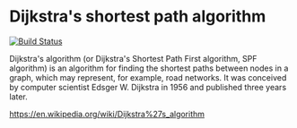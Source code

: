 # Dijkstra's shortest path algorithm

[![Build Status][travis-img]][travis-url]

Dijkstra's algorithm (or Dijkstra's Shortest Path First algorithm, SPF
algorithm) is an algorithm for finding the shortest paths between nodes in a
graph, which may represent, for example, road networks. It was conceived by
computer scientist Edsger W. Dijkstra in 1956 and published three years later.

<https://en.wikipedia.org/wiki/Dijkstra%27s_algorithm>

[travis-img]: https://travis-ci.org/ahojukka5/DijkstraSPF.svg?branch=master
[travis-url]: https://travis-ci.org/ahojukka5/DijkstraSPF
